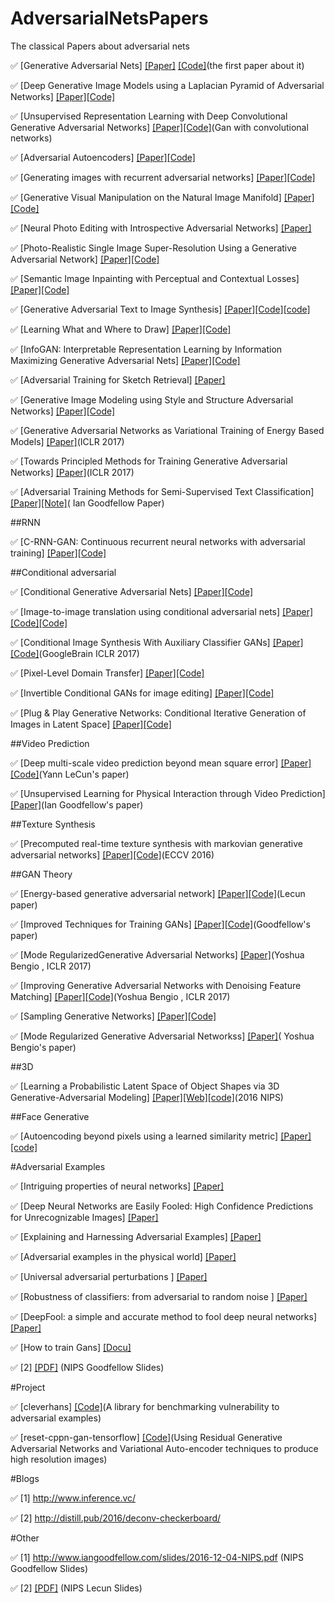 # AdversarialNetsPapers
The classical Papers about adversarial nets 

:white_check_mark: [Generative Adversarial Nets] [[Paper]](https://arxiv.org/abs/1406.2661)
[[Code]](https://github.com/goodfeli/adversarial)(the first paper about it)

:white_check_mark: [Deep Generative Image Models using a Laplacian Pyramid of Adversarial Networks] [[Paper]](https://arxiv.org/abs/1506.05751)[[Code]](https://github.com/facebook/eyescream)

:white_check_mark: [Unsupervised Representation Learning with Deep Convolutional Generative Adversarial Networks] [[Paper]](https://arxiv.org/abs/1511.06434)[[Code]](https://github.com/jacobgil/keras-dcgan)(Gan with convolutional networks)

:white_check_mark: [Adversarial Autoencoders] [[Paper]](http://arxiv.org/abs/1511.05644)[[Code]](https://github.com/musyoku/adversarial-autoencoder)

:white_check_mark: [Generating images with recurrent adversarial networks] [[Paper]](https://arxiv.org/abs/1602.05110)[[Code]](https://github.com/ofirnachum/sequence_gan)

:white_check_mark: [Generative Visual Manipulation on the Natural Image Manifold] [[Paper]](https://people.eecs.berkeley.edu/~junyanz/projects/gvm/eccv16_gvm.pdf)[[Code]](https://github.com/junyanz/iGAN)


:white_check_mark: [Neural Photo Editing with Introspective Adversarial Networks] [[Paper]](https://arxiv.org/abs/1609.07093)

:white_check_mark: [Photo-Realistic Single Image Super-Resolution Using a Generative Adversarial Network] [[Paper]](https://arxiv.org/abs/1609.04802)[[Code]](https://github.com/leehomyc/Photo-Realistic-Super-Resoluton)

:white_check_mark: [Semantic Image Inpainting with Perceptual and Contextual Losses] [[Paper]](https://arxiv.org/abs/1607.07539)[[Code]](https://github.com/bamos/dcgan-completion.tensorflow)

:white_check_mark: [Generative Adversarial Text to Image Synthesis] [[Paper]](https://arxiv.org/abs/1605.05396)[[Code]](https://github.com/reedscot/icml2016)[[code]](https://github.com/paarthneekhara/text-to-image)


:white_check_mark: [Learning What and Where to Draw] [[Paper]](http://www.scottreed.info/files/nips2016.pdf)[[Code]](https://github.com/reedscot/nips2016)

:white_check_mark: [InfoGAN: Interpretable Representation Learning by Information Maximizing Generative Adversarial Nets] [[Paper]](https://arxiv.org/abs/1606.03657)[[Code]](https://github.com/buriburisuri/supervised_infogan)

:white_check_mark: [Adversarial Training for Sketch Retrieval] [[Paper]](http://link.springer.com/chapter/10.1007/978-3-319-46604-0_55)

:white_check_mark: [Generative Image Modeling using Style and Structure Adversarial Networks] [[Paper]](https://arxiv.org/pdf/1603.05631.pdf)[[Code]](https://github.com/xiaolonw/ss-gan)

:white_check_mark: [Generative Adversarial Networks as Variational Training of Energy Based Models] [[Paper]](http://www.mathpubs.com/detail/1611.01799v1/Generative-Adversarial-Networks-as-Variational-Training-of-Energy-Based-Models)(ICLR 2017)

:white_check_mark: [Towards Principled Methods for Training Generative Adversarial Networks] [[Paper]](http://openreview.net/forum?id=Hk4_qw5xe)(ICLR 2017)



:white_check_mark: [Adversarial Training Methods for Semi-Supervised Text Classification] [[Paper]](https://arxiv.org/abs/1605.07725)[[Note]](https://github.com/dennybritz/deeplearning-papernotes/blob/master/notes/adversarial-text-classification.md)( Ian Goodfellow Paper)

##RNN

:white_check_mark: [C-RNN-GAN: Continuous recurrent neural networks with adversarial training] [[Paper]](https://arxiv.org/abs/1611.09904)[[Code]](https://github.com/olofmogren/c-rnn-gan)


##Conditional adversarial

:white_check_mark: [Conditional Generative Adversarial Nets] [[Paper]](https://arxiv.org/abs/1411.1784)[[Code]](https://github.com/zhangqianhui/Conditional-Gans)

:white_check_mark: [Image-to-image translation using conditional adversarial nets] [[Paper]](https://arxiv.org/pdf/1611.07004v1.pdf)[[Code]](https://github.com/phillipi/pix2pix)[[Code]](https://github.com/yenchenlin/pix2pix-tensorflow)

:white_check_mark: [Conditional Image Synthesis With Auxiliary Classifier GANs] [[Paper]](https://arxiv.org/abs/1610.09585)[[Code]](https://github.com/buriburisuri/ac-gan)(GoogleBrain ICLR 2017)

:white_check_mark: [Pixel-Level Domain Transfer] [[Paper]](https://arxiv.org/pdf/1603.07442v2.pdf)[[Code]](https://github.com/fxia22/pldtgan)

:white_check_mark: [Invertible Conditional GANs for image editing] [[Paper]](https://arxiv.org/abs/1611.06355)[[Code]](https://github.com/Guim3/IcGAN)

:white_check_mark: [Plug & Play Generative Networks: Conditional Iterative Generation of Images in Latent Space] [[Paper]](https://arxiv.org/abs/1612.00005v1)[[Code]](https://github.com/Evolving-AI-Lab/ppgn)

##Video Prediction

:white_check_mark: [Deep multi-scale video prediction beyond mean square error] [[Paper]](https://arxiv.org/abs/1511.05440)[[Code]](https://github.com/dyelax/Adversarial_Video_Generation)(Yann LeCun's paper)

:white_check_mark: [Unsupervised Learning for Physical Interaction through Video Prediction] [[Paper]](https://arxiv.org/abs/1605.07157)(Ian Goodfellow's paper)



##Texture Synthesis

:white_check_mark: [Precomputed real-time texture synthesis with markovian generative adversarial networks] [[Paper]](https://arxiv.org/abs/1604.04382)[[Code]](https://github.com/chuanli11/MGANs)(ECCV 2016)


##GAN Theory

:white_check_mark: [Energy-based generative adversarial network] [[Paper]](https://arxiv.org/pdf/1609.03126v2.pdf)[[Code]](https://github.com/buriburisuri/ebgan)(Lecun paper)

:white_check_mark: [Improved Techniques for Training GANs] [[Paper]](https://arxiv.org/abs/1606.03498)[[Code]](https://github.com/openai/improved-gan)(Goodfellow's paper)

:white_check_mark: [Mode RegularizedGenerative Adversarial Networks] [[Paper]](https://openreview.net/pdf?id=HJKkY35le)(Yoshua Bengio , ICLR 2017)

:white_check_mark: [Improving Generative Adversarial Networks with Denoising Feature Matching] [[Paper]](https://openreview.net/pdf?id=S1X7nhsxl)[[Code]](https://github.com/hvy/chainer-gan-denoising-feature-matching)(Yoshua Bengio , ICLR 2017)

:white_check_mark: [Sampling Generative Networks] [[Paper]](https://arxiv.org/abs/1609.04468)[[Code]](https://github.com/dribnet/plat)

:white_check_mark: [Mode Regularized Generative Adversarial Networkss] [[Paper]](https://arxiv.org/abs/1612.02136)( Yoshua Bengio's paper)


##3D 

:white_check_mark: [Learning a Probabilistic Latent Space of Object Shapes via 3D Generative-Adversarial Modeling] [[Paper]](https://arxiv.org/abs/1610.07584)[[Web]](http://3dgan.csail.mit.edu/)[[code]](https://github.com/zck119/3dgan-release)(2016 NIPS)

##Face Generative

:white_check_mark: [Autoencoding beyond pixels using a learned similarity metric] [[Paper]](https://arxiv.org/abs/1512.09300)[[code]](https://github.com/andersbll/autoencoding_beyond_pixels)


#Adversarial Examples

:white_check_mark: [Intriguing properties of neural networks] [[Paper]](http://arxiv.org/abs/1312.6199)

:white_check_mark: [Deep Neural Networks are Easily Fooled: High Confidence Predictions for Unrecognizable Images] [[Paper]](https://arxiv.org/abs/1412.1897)

:white_check_mark: [Explaining and Harnessing Adversarial Examples] [[Paper]](http://arxiv.org/abs/1412.6572)

:white_check_mark: [Adversarial examples in the physical world] [[Paper]](http://arxiv.org/abs/1607.02533)


:white_check_mark: [Universal adversarial perturbations ] [[Paper]](https://arxiv.org/abs/1610.08401)

:white_check_mark: [Robustness of classifiers: from adversarial to random noise ] [[Paper]](https://arxiv.org/abs/1608.08967)

:white_check_mark: [DeepFool: a simple and accurate method to fool deep neural networks] [[Paper]](https://arxiv.org/abs/1511.04599)

:white_check_mark: [How to train Gans] [[Docu]](https://github.com/soumith/ganhacks#authors)

:white_check_mark: [2] [[PDF]](http://www.iangoodfellow.com/slides/2016-12-9-AT.pdf) (NIPS Goodfellow Slides)






#Project 

:white_check_mark: [cleverhans] [[Code]](https://github.com/openai/cleverhans)(A library for benchmarking vulnerability to adversarial examples)

:white_check_mark: [reset-cppn-gan-tensorflow] [[Code]](https://github.com/hardmaru/resnet-cppn-gan-tensorflow)(Using Residual Generative Adversarial Networks and Variational Auto-encoder techniques to produce high resolution images)

#Blogs

:white_check_mark: [1] http://www.inference.vc/

:white_check_mark: [2] http://distill.pub/2016/deconv-checkerboard/

#Other

:white_check_mark: [1] http://www.iangoodfellow.com/slides/2016-12-04-NIPS.pdf (NIPS Goodfellow Slides)

:white_check_mark: [2] [[PDF]](https://drive.google.com/file/d/0BxKBnD5y2M8NbzBUbXRwUDBZOVU/view) (NIPS Lecun Slides)








